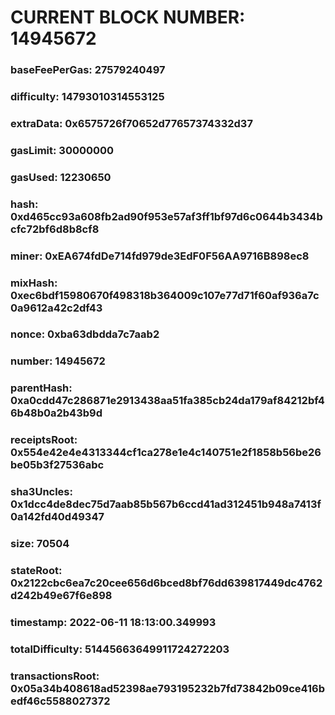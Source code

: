# CURRENT BLOCK NUMBER: 14945672

### baseFeePerGas: 27579240497
### difficulty: 14793010314553125
### extraData: 0x6575726f70652d77657374332d37
### gasLimit: 30000000
### gasUsed: 12230650
### hash: 0xd465cc93a608fb2ad90f953e57af3ff1bf97d6c0644b3434bcfc72bf6d8b8cf8
### miner: 0xEA674fdDe714fd979de3EdF0F56AA9716B898ec8
### mixHash: 0xec6bdf15980670f498318b364009c107e77d71f60af936a7c0a9612a42c2df43
### nonce: 0xba63dbdda7c7aab2
### number: 14945672
### parentHash: 0xa0cdd47c286871e2913438aa51fa385cb24da179af84212bf46b48b0a2b43b9d
### receiptsRoot: 0x554e42e4e4313344cf1ca278e1e4c140751e2f1858b56be26be05b3f27536abc
### sha3Uncles: 0x1dcc4de8dec75d7aab85b567b6ccd41ad312451b948a7413f0a142fd40d49347
### size: 70504
### stateRoot: 0x2122cbc6ea7c20cee656d6bced8bf76dd639817449dc4762d242b49e67f6e898
### timestamp: 2022-06-11 18:13:00.349993
### totalDifficulty: 51445663649911724272203
### transactionsRoot: 0x05a34b408618ad52398ae793195232b7fd73842b09ce416bedf46c5588027372

